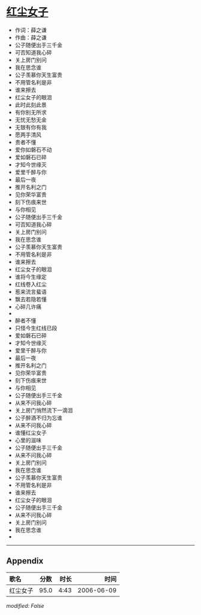 # [红尘女子](https://music.163.com/song?id=169245)

* 作词：薛之谦
* 作曲：薛之谦
* 公子随便出手三千金
* 可否知道我心碎
* 关上房门别问
* 我在思念谁
* 公子羡慕你天生富贵
* 不用管名利是非
* 谁来擦去
* 红尘女子的眼泪
* 此时此刻此景
* 有你别无所求
* 无忧无愁无金
* 无银有你有我
* 愿两手清风
* 贵者不懂
* 爱你如磐石不动
* 爱如磐石已碎
* 才知今世缘灭
* 爱里千醉与你
* 最后一夜
* 推开名利之门
* 见你荣华富贵
* 刻下伤痕来世
* 与你相见
* 公子随便出手三千金
* 可否知道我心碎
* 关上房门别问
* 我在思念谁
* 公子羡慕你天生富贵
* 不用管名利是非
* 谁来擦去
* 红尘女子的眼泪
* 谁将今生缘定
* 红线卷入红尘
* 惹来流言蜚语
* 飘去若隐若懂
* 心碎几许痛
* 
* 醉者不懂
* 只怪今生红线已段
* 爱如磐石已碎
* 才知今世缘灭
* 爱里千醉与你
* 最后一夜
* 推开名利之门
* 见你荣华富贵
* 刻下伤痕来世
* 与你相见
* 公子随便出手三千金
* 从来不问我心碎
* 关上房门悄然流下一滴泪
* 公子醉酒不归为忘谁
* 从来不问我心碎
* 谁懂红尘女子
* 心里的滋味
* 公子随便出手三千金
* 从来不问我心碎
* 关上房门别问
* 我在思念谁
* 公子羡慕你天生富贵
* 不用管名利是非
* 谁来擦去
* 红尘女子的眼泪
* 公子随便出手三千金
* 从来不问我心碎
* 关上房门别问
* 我在思念谁
* 


---

## Appendix

|歌名|分数|时长|时间|
|:---|:---:|---:|---:|
|红尘女子|95.0|4:43|2006-06-09

*modified: False*